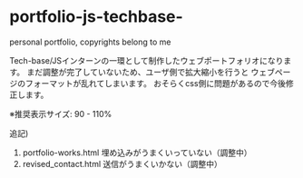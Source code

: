 # portfolio-js-techbase-
personal portfolio, copyrights belong to me

Tech-base/JSインターンの一環として制作したウェブポートフォリオになります。
まだ調整が完了していないため、ユーザ側で拡大縮小を行うと
ウェブページのフォーマットが乱れてしまいます。
おそらくcss側に問題があるので今後修正します。

※推奨表示サイズ: 90 - 110%

追記)
1. portfolio-works.html 埋め込みがうまくいっていない（調整中）
2. revised_contact.html 送信がうまくいかない（調整中）

